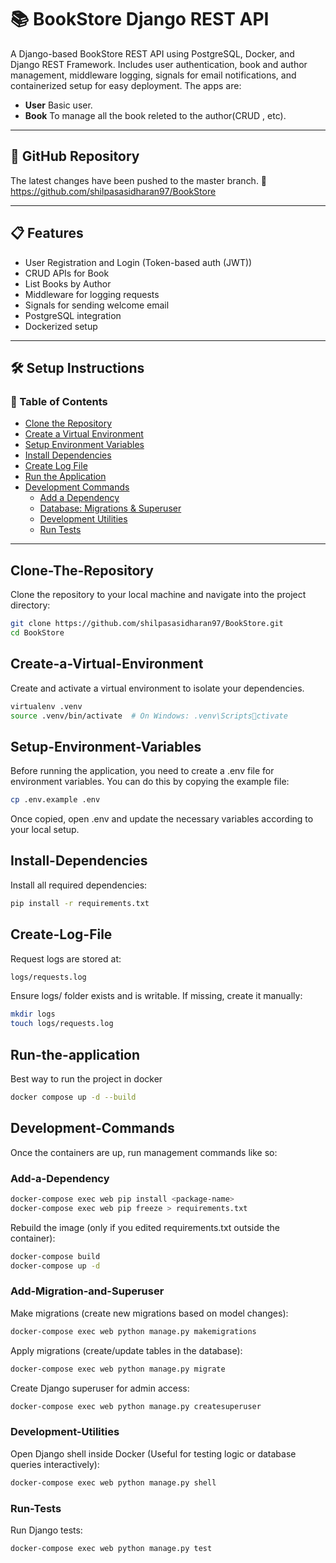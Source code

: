 # 📚 BookStore Django REST API

A Django-based BookStore REST API using PostgreSQL, Docker, and Django REST Framework. Includes user authentication, book and author management, middleware logging, signals for email notifications, and containerized setup for easy deployment. The apps are:

- **User** Basic user.
- **Book** To manage all the book releted to the author(CRUD , etc).

---

## 🚀 GitHub Repository

The latest changes have been pushed to the master branch.
🔗 https://github.com/shilpasasidharan97/BookStore

---

## 📋 Features

- User Registration and Login (Token-based auth (JWT))
- CRUD APIs for Book
- List Books by Author
- Middleware for logging requests
- Signals for sending welcome email
- PostgreSQL integration
- Dockerized setup

---




## 🛠️ Setup Instructions

### 📌 Table of Contents
- [Clone the Repository](#Clone-The-Repository)
- [Create a Virtual Environment](#Create-a-Virtual-Environment)
- [Setup Environment Variables](#Setup-Environment-Variables)
- [Install Dependencies](#Install-Dependencies)
- [Create Log File](#Create-Log-File)
- [Run the Application](#Run-the-application)
- [Development Commands](#Development-Commands)
  - [Add a Dependency](#Add-a-Dependency)
  - [Database: Migrations & Superuser](#Add-Migration-and-Superuser)
  - [Development Utilities](#Development-Utilities)
  - [Run Tests](#Run-Tests)


---

## Clone-The-Repository
Clone the repository to your local machine and navigate into the project directory:
```bash
git clone https://github.com/shilpasasidharan97/BookStore.git
cd BookStore
```

## Create-a-Virtual-Environment
Create and activate a virtual environment to isolate your dependencies.
```bash
virtualenv .venv
source .venv/bin/activate  # On Windows: .venv\Scriptsctivate
```

## Setup-Environment-Variables
Before running the application, you need to create a .env file for environment variables. You can do this by copying the example file:
```bash
cp .env.example .env
```
Once copied, open .env and update the necessary variables according to your local setup.

## Install-Dependencies
Install all required dependencies:
```bash
pip install -r requirements.txt
```

## Create-Log-File
Request logs are stored at:
```bash
logs/requests.log
```
Ensure logs/ folder exists and is writable. If missing, create it manually:

```bash
mkdir logs
touch logs/requests.log
```


## Run-the-application
Best way to run the project in docker
```bash
docker compose up -d --build
```

## Development-Commands
Once the containers are up, run management commands like so:

### Add-a-Dependency
```bash
docker-compose exec web pip install <package-name>
docker-compose exec web pip freeze > requirements.txt
```
Rebuild the image (only if you edited requirements.txt outside the container):

```bash
docker-compose build
docker-compose up -d
```

### Add-Migration-and-Superuser

Make migrations (create new migrations based on model changes):

```bash
docker-compose exec web python manage.py makemigrations
```
Apply migrations (create/update tables in the database):

```bash
docker-compose exec web python manage.py migrate
```

Create Django superuser for admin access:
```bash
docker-compose exec web python manage.py createsuperuser
```


### Development-Utilities
Open Django shell inside Docker (Useful for testing logic or database queries interactively):
```bash
docker-compose exec web python manage.py shell
```

### Run-Tests
Run Django tests:
```bash
docker-compose exec web python manage.py test
```
